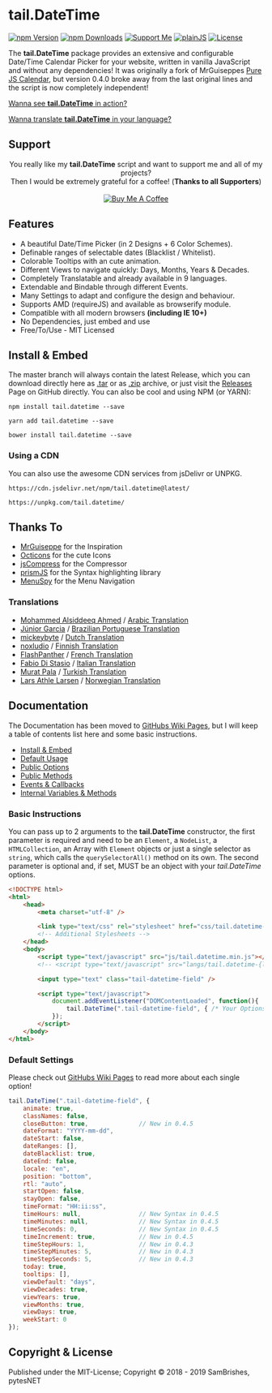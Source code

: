 tail.DateTime
=============
[![npm Version](https://s.pytes.me/a7034683)](https://s.pytes.me/64a7f3a3)
[![npm Downloads](https://s.pytes.me/e3024ed7)](https://s.pytes.me/64a7f3a3)
[![Support Me](https://s.pytes.me/4a1717aa)](https://buymeacoffee.com/pytesNET)
[![plainJS](https://s.pytes.me/3fd80118)](https://s.pytes.me/e0b6ce86)
[![License](https://s.pytes.me/8257ac72)](LICENSE.md)

The **tail.DateTime** package provides an extensive and configurable Date/Time Calendar Picker for
your website, written in vanilla JavaScript and without any dependencies! It was originally a fork
of MrGuiseppes [Pure JS Calendar](https://github.com/MrGuiseppe/pureJSCalendar), but version 0.4.0
broke away from the last original lines and the script is now completely independent!

[Wanna see **tail.DateTime** in action?](https://github.pytes.net/tail.DateTime)

[Wanna translate **tail.DateTime** in your language?](https://github.com/pytesNET/tail.DateTime/wiki/Help-Translating)

Support
-------
<p align="center" atyle="text-align:center">
You really like my <b>tail.DateTime</b> script and want to support me and all of my projects?<br/>
Then I would be extremely grateful for a coffee! (<b>Thanks to all Supporters</b>)<br/><br/>
<a href="https://www.buymeacoffee.com/pytesNET"><img src="https://www.buymeacoffee.com/assets/img/custom_images/orange_img.png" alt="Buy Me A Coffee" title="Buy Me A Coffee" /></a>
</p>

Features
--------
-   A beautiful Date/Time Picker (in 2 Designs + 6 Color Schemes).
-   Definable ranges of selectable dates (Blacklist / Whitelist).
-   Colorable Tooltips with an cute animation.
-   Different Views to navigate quickly: Days, Months, Years & Decades.
-   Completely Translatable and already available in 9 languages.
-   Extendable and Bindable through different Events.
-   Many Settings to adapt and configure the design and behaviour.
-   Supports AMD (requireJS) and available as browserify module.
-   Compatible with all modern browsers **(including IE 10+)**
-   No Dependencies, just embed and use
-   Free/To/Use - MIT Licensed

Install & Embed
---------------
The master branch will always contain the latest Release, which you can download directly here
as [.tar](https://github.com/pytesNET/tail.DateTime/tarball/master) or as [.zip](https://github.com/pytesNET/tail.DateTime/zipball/master)
archive, or just visit the [Releases](https://github.com/pytesNET/tail.DateTime/releases) Page
on GitHub directly. You can also be cool and using NPM (or YARN):

```markup
npm install tail.datetime --save
```

```markup
yarn add tail.datetime --save
```

```markup
bower install tail.datetime --save
```

### Using a CDN
You can also use the awesome CDN services from jsDelivr or UNPKG.

```markup
https://cdn.jsdelivr.net/npm/tail.datetime@latest/
```

```markup
https://unpkg.com/tail.datetime/
```

Thanks To
---------
-   [MrGuiseppe](https://github.com/MrGuiseppe) for the Inspiration
-   [Octicons](https://octicons.github.com/) for the cute Icons
-   [jsCompress](https://jscompress.com/) for the Compressor
-   [prismJS](https://prismjs.com) for the Syntax highlighting library
-   [MenuSpy](https://github.com/lcdsantos/menuspy) for the Menu Navigation

### Translations
-   [Mohammed Alsiddeeq Ahmed](https://github.com/mosid) / [Arabic Translation](https://github.com/pytesNET/tail.DateTime/issues/1)
-   [Júnior Garcia](https://github.com/juniorgarcia) / [Brazilian Portuguese Translation](https://github.com/pytesNET/tail.DateTime/issues/13)
-   [mickeybyte](https://github.com/mickeybyte) / [Dutch Translation](https://github.com/pytesNET/tail.DateTime/issues/15)
-   [noxludio](https://github.com/noxludio) / [Finnish Translation](https://github.com/pytesNET/tail.DateTime/pull/17)
-   [FlashPanther](https://github.com/FlashPanther) / [French Translation](https://github.com/pytesNET/tail.DateTime/pull/19)
-   [Fabio Di Stasio](https://github.com/Fabio286) / [Italian Translation](https://github.com/pytesNET/tail.DateTime/issues/10)
-   [Murat Pala](https://github.com/Prozexis) / [Turkish Translation](https://github.com/pytesNET/tail.DateTime/pull/30)
-   [Lars Athle Larsen](https://github.com/larsathle) / [Norwegian Translation](https://github.com/pytesNET/tail.DateTime/pull/31)

Documentation
-------------
The Documentation has been moved to [GitHubs Wiki Pages](https://github.com/pytesNET/tail.DateTime/wiki),
but I will keep a table of contents list here and some basic instructions.

-   [Install & Embed](https://www.github.com/pytesNET/tail.DateTime/wiki/instructions)
-   [Default Usage](https://www.github.com/pytesNET/tail.DateTime/wiki/default-usage)
-   [Public Options](https://www.github.com/pytesNET/tail.DateTime/wiki/public-options)
-   [Public Methods](https://www.github.com/pytesNET/tail.DateTime/wiki/public-methods)
-   [Events & Callbacks](https://www.github.com/pytesNET/tail.DateTime/wiki/events-callbacks)
-   [Internal Variables & Methods](https://www.github.com/pytesNET/tail.DateTime/wiki/internal)

### Basic Instructions
You can pass up to 2 arguments to the **tail.DateTime** constructor, the first parameter is required
and need to be an `Element`, a `NodeList`, a `HTMLCollection`, an Array with `Element` objects or
just a single selector as `string`, which calls the `querySelectorAll()` method on its own. The
second parameter is optional and, if set, MUST be an object with your *tail.DateTime* options.

```html
<!DOCTYPE html>
<html>
    <head>
        <meta charset="utf-8" />

        <link type="text/css" rel="stylesheet" href="css/tail.datetime-default.css" />
        <!-- Additional Stylesheets -->
    </head>
    <body>
        <script type="text/javascript" src="js/tail.datetime.min.js"></script>
        <!-- <script type="text/javascript" src="langs/tail.datetime-{lang}.js"></script> -->

        <input type="text" class="tail-datetime-field" />

        <script type="text/javascript">
            document.addEventListener("DOMContentLoaded", function(){
                tail.DateTime(".tail-datetime-field", { /* Your Options */ });
            });
        </script>
    </body>
</html>
```

### Default Settings
Please check out [GitHubs Wiki Pages](https://github.com/pytesNET/tail.DateTime/wiki) to read more
about each single option!

```javascript
tail.DateTime(".tail-datetime-field", {
    animate: true,
    classNames: false,
    closeButton: true,              // New in 0.4.5
    dateFormat: "YYYY-mm-dd",
    dateStart: false,
    dateRanges: [],
    dateBlacklist: true,
    dateEnd: false,
    locale: "en",
    position: "bottom",
    rtl: "auto",
    startOpen: false,
    stayOpen: false,
    timeFormat: "HH:ii:ss",
    timeHours: null,                // New Syntax in 0.4.5
    timeMinutes: null,              // New Syntax in 0.4.5
    timeSeconds: 0,                 // New Syntax in 0.4.5
    timeIncrement: true,            // New in 0.4.5
    timeStepHours: 1,               // New in 0.4.3
    timeStepMinutes: 5,             // New in 0.4.3
    timeStepSeconds: 5,             // New in 0.4.3
    today: true,
    tooltips: [],
    viewDefault: "days",
    viewDecades: true,
    viewYears: true,
    viewMonths: true,
    viewDays: true,
    weekStart: 0
});
```

Copyright & License
-------------------
Published under the MIT-License; Copyright &copy; 2018 - 2019 SamBrishes, pytesNET
